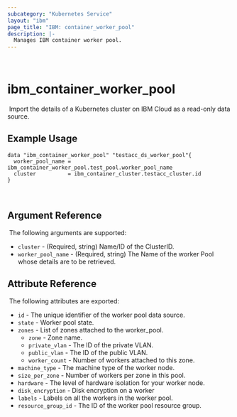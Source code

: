 ```yaml
---
subcategory: "Kubernetes Service"
layout: "ibm"
page_title: "IBM: container_worker_pool"
description: |-
  Manages IBM container worker pool.
---
```

​
# ibm\_container_worker_pool
​
Import the details of a Kubernetes cluster on IBM Cloud as a read-only data source.
​
## Example Usage
```hcl
data "ibm_container_worker_pool" "testacc_ds_worker_pool"{
  worker_pool_name = ibm_container_worker_pool.test_pool.worker_pool_name
  cluster          = ibm_container_cluster.testacc_cluster.id
}
```
​
## Argument Reference
​
The following arguments are supported:

* `cluster` - (Required, string) Name/ID  of the ClusterID.
* `worker_pool_name` - (Required, string) The Name of the worker Pool whose details are to be retrieved.
​
## Attribute Reference
​
The following attributes are exported:
​
* `id` - The unique identifier of the worker pool data source.
* `state` - Worker pool state.
* `zones` - List of zones attached to the worker_pool.
   * `zone` - Zone name.
   * `private_vlan` - The ID of the private VLAN.
   * `public_vlan` - The ID of the public VLAN.
   * `worker_count` - Number of workers attached to this zone.
* `machine_type` - The machine type of the worker node.
* `size_per_zone` - Number of workers per zone in this pool.
* `hardware` - The level of hardware isolation for your worker node. 
* `disk_encryption` - Disk encryption on a worker
* `labels` - Labels on all the workers in the worker pool.
* `resource_group_id` - The ID of the worker pool resource group.